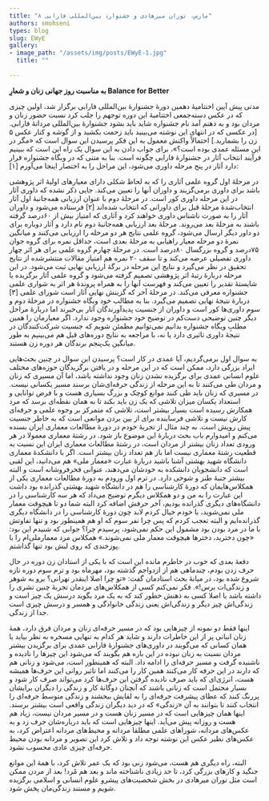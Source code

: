 ```yaml
--- 
title: "۸ مارس، توران میرهادی و جشنوارۀ بین‌المللی فارابی" 
authors: smohseni 
types: blog 
slug: EWyE 
gallery: 
- image_path: "/assets/img/posts/EWyE-1.jpg" 
  title: "" 
 
--- 
```

**به مناسبت روز جهانی زنان و شعارِ Balance for Better**

مدتی پیش آیین اختتامیۀ دهمین دورۀ جشنوارۀ بین‌المللی فارابی برگزار شد، اولین چیزی که در عکس دسته‌جمعی اختتامیۀ این دوره توجهم را جلب کرد نسبت حضور زنان و مردان بود و به ذهنم آمد نام جشنواره شاید باید بشود جشنوارۀ بین‌المللی مردانۀ فارابی. [در عکسی که در انتهای این نوشته می‌بینید باید زحمت بکشید و از گوشه و کنار عکس ۵ زن را بشمارید.] احتمالاً واکنش معمول به این فکر پرسیدن این سوال است که «مگر در این مسئله عمدی بوده است؟»، برای جواب دادن به این سوال یک راه این است که ببینیم فرآیند انتخاب آثار در جشنوارۀ فارابی چگونه است. بنا به متنی که در وبگاه جشنواره قرار دارد آثار در پنج مرحله داوری می‌شود، این مراحل را به اختصار اینجا می‌آورم [۱]:

در مرحلۀ اول گروه علمی آثاری را که به لحاظ شکلی دارای معیارهای اولیۀ اثر پژوهشی باشد برای داوری برمی‌گزیند و داوران آنها را تعیین می‌کند. جایی ذکر نشده که داوری آثار در این مرحله داوری کور است. در مرحلۀ دوم با عنوان ارزیابی همه‌جانبۀ اول آثار انتخاب‌شدۀ مرحلۀ قبل برای داورانی که انتخاب شده‌اند [۲] فرستاده می‌شود و داوران آثار را به صورت ناشناس داوری خواهند کرد و آثاری که امتیاز بیش از ۶۰درصد گرفته باشند به مرحلۀ بعد می‌روند. مرحلۀ بعد ارزیابی همه‌جانبۀ دوم نام دارد و آثار دوباره برای دو داور دیگر ارسال می‌شود، گروه علمی نتایج هر دو مرحله را ارزیابی می‌کنند و میانگین نمرۀ دو مرحله معیار راهیابی به مرحلۀ بعدی است، حداقل نمره برای گروه جوان ۷۵درصد و گروه بزرگسال ۸۰درصد است. در مرحلۀ چهارم گروه علمی برای هر اثر چهار داوری تفصیلی عرضه می‌کند و تا سقف ۲۰ نمره هم امتیاز مقالات منتشرشده از نتایج تحقیق در نظر می‌گیرد و نتایج این مرحله در برگۀ ارزیابی نهایی ثبت می‌شود. در این مرحله دربارۀ رتبۀ اثر پژوهشی تصمیم گرفته می‌شود و گروه علمی آثار برگزیده یا شایستۀ تقدیر را تعیین می‌کند و فهرست آنها را به همراه پروندۀ هر اثر به شواری علمی جشنواره معرفی می‌کند. در مرحلۀ آخر که گزینش نهایی آثار است شورای علمی [۳] دربارۀ نتیجۀ نهایی تصمیم می‌گیرد. بنا به مطالب خود وبگاه جشنواره در مرحلۀ دوم و سوم داوری‌ها کور است و داوران از جنسیت پدیدآورندگان آثار بی‌خبرند اما دربارۀ مراحل دیگر چنین توضیحی دست‌کم در توضیح خود جشنواره وجود ندارد. اگر معیارمان را همین مطلبِ وبگاه جشنواره بدانیم نمی‌توانیم مطمئن شویم که جنسیت شرکت‌کنندگان در نتیجۀ داوری تاثیری دارد یا نه، با مراجعه به نتایج دوره‌های قبل هم می‌بینیم به طور میانگین یک‌پنجم برندگان هر دوره زن هستند.

به سوال اول برمی‌گردیم، آیا عمدی در کار است؟ پرسیدن این سوال در چنین بحث‌هایی ایراد بزرگی دارد، ممکن است که در این مرحله و در یافتن برگزیدگان حوزه‌های مختلف علوم انسانی عمدی برای برگزیده نشدن زنان وجود نداشته باشد، اما آن مسیری که زنان و مردان طی می‌کنند تا به این مرحله از زندگی حرفه‌ای‌شان برسند مسیر یکسانی نیست. در مسیری که زنان باید طی کنند موانع کوچک و بزرگ بسیاری هست و با فرض توانایی و استعداد یکسان میزان تلاشی که یک زن باید بکند تا به همان نقطه‌ای برسد که مرد همکارش رسیده است بسیار بیشتر است، تلاشی که متمرکز بر وجوه علمی و حرفه‌ای کارش نیست و تلاشی فرساینده برای از بین بردن موانعی است که به خاطر جنسیت پیش رویش است. به چند مثال از تجربۀ خودم در دورۀ مطالعات معماری ایران بسنده می‌کنم و امیدوارم باب بحث دربارۀ این موضوع باز شود. در رشتۀ معماری معمولا در هر ورودی تعداد زنان بیشتر از مردان است، در رشتۀ مطالعات معماری ایران این نسبت به قطعیت رشتۀ معماری نیست اما باز هم تعداد زنان بیشتر است. اگر با دانشکدۀ معماری دانشگاه شهید بهشتی آشنا باشید دربارۀ عبارت «معمار ملی» هم می‌دانید، این لقبی است که دانشجویان دانشکده به خودشان می‌دهند، عنوانی فخرفروشانه است و البته بیشتر جنبۀ طنز و شوخی دارد. در ترم اول ورودم به دورۀ مطالعات معماری یکی از همکلا‌س‌هایمان که دورۀ کارشناسی را هم در دانشگاه شهید بهشتی گذرانده بود داشت این عبارت را به من و دو همکلاس دیگرم توضیح می‌داد که هر سه کارشناسی را در دانشگاه‌های دیگری گذرانده بودیم، آخر حرفش اضافه کرد البته شما دو تا هیچوقت معمار ملی نمی‌شوید، با خودم خیال کردم لابد چون دورۀ کارشناسی را در دانشگاه دیگری گذرانده‌ایم و البته تعجب کردم که پس چرا نفر سوم که او هم همینطور بود و تنها تفاوتش با ما در مرد بودن بود مشمول این حکم نمی‌شود، پرسیدم چرا؟ جوابی که شنیدم این بود: «چون دخترید، دخترها هیچوقت معمار ملی نمی‌شوند.» همکلاس مرد معمارملی‌ام را با پوزخندی که روی لبش بود تنها گذاشتم.

دفعۀ بعدی که خوب در خاطرم مانده این است که با یکی از استادان زن دوره در حال حرف زدن بودم، چندماهی هم از ازدواجم گذشته بود، مهرماه بود و ترم سوم دوره تازه شروع شده بود، در میانۀ بحث استادمان گفت: «تو چرا اصلا اینقدر تهرانی؟ برو به شوهر و زندگی‌ات برس!». فکر نمی‌کنم کسی از همکلاس‌های مردمان تجربۀ چنین تشری را داشته باشد یا اصلا کسی به ذهنش خطور کند که به یک مرد بگوید درسش یک چیز است و زندگی‌اش چیز دیگر و زندگی‌اش یعنی زندگی خانوادگی و همسر و درسش چیزی است جدا از زندگی.

اینها فقط دو نمونه از چیزهایی بود که در مسیر حرفه‌ای زنان و مردان فرق دارد، همۀ زنان انبانی پر از این خاطرات دارند و شاید هر کدام به تنهایی مسخره به نظر بیاید یا همان کسانی که می‌گویند در داوری‌های جشنوارۀ فارابی عمدی برای برگزیدن بیشتر مردان نسبت به زنان نبوده در این باره هم بگویند که می‌شود این چیزها را نادیده و ناشنیده گرفت و مسیر حرفه‌ای را ادامه داد. البته که همینطور است، می‌شود و زنانی هم که دارند در این حرفه کار می‌کنند همین کار را می‌کنند اما تاثیر روانی این حرف‌ها همیشه هست، انرژی‌ای که باید صرف نادیده گرفتن این حرف‌ها کرد می‌تواند صرف کار شود و بسیار محتمل است که زنانی باشند که آنچنان دوگانۀ کار و زندگی را دیگران برایشان پررنگ کنند که عطای پیشرفت حرفه‌ای را به لقایش ببخشند و زندگی متوسط حرفه‌ای را انتخاب کنند تا بتوانند به آن «زندگی» که در دید دیگران زندگی واقعی است بیشتر برسند. اینها همان چیزهایی است که در مسیر زنان هست و در مسیر مردان نیست، زیاد هم هست و روزانه پیش می‌آید. اینها چیزهایی است که باید درباره‌شان حرف زد و به عکس‌های مردانه، شوراهای علمی مطلقا مردانه و محیط‌های مردانه اعتراض کرد، به عکس‌های نظیر عکس این نوشته توجه داد و تلاش کرد این تصویر و مردانه بودن محیط حرفه‌ای چیزی عادی محسوب نشود.

البته، راه دیگری هم هست، می‌شود زنی بود که یک عمر تلاش کرد، با همۀ این موانع جنگید و کارهای بزرگی کرد، تا حد زیادی ناشناخته ماند و بعد هم مًرد! بعد از مردن ممکن است مثل توران میرهادی در بخش شخصیت‌های پیشرو علوم انسانی و اسلامی برگزیده شویم و مستند زندگی‌مان پخش شود.